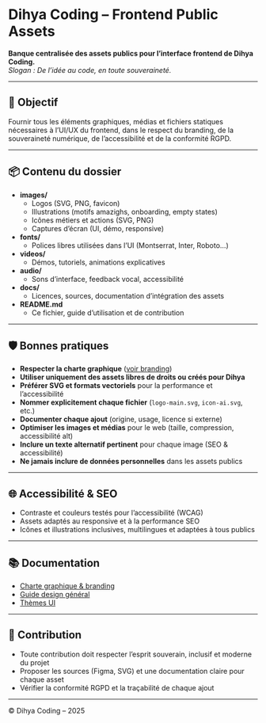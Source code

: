 # Dihya Coding – Frontend Public Assets

**Banque centralisée des assets publics pour l’interface frontend de Dihya Coding.**  
_Slogan : De l’idée au code, en toute souveraineté._

---

## 🎯 Objectif

Fournir tous les éléments graphiques, médias et fichiers statiques nécessaires à l’UI/UX du frontend, dans le respect du branding, de la souveraineté numérique, de l’accessibilité et de la conformité RGPD.

---

## 📦 Contenu du dossier

- **images/**  
  - Logos (SVG, PNG, favicon)
  - Illustrations (motifs amazighs, onboarding, empty states)
  - Icônes métiers et actions (SVG, PNG)
  - Captures d’écran (UI, démo, responsive)
- **fonts/**  
  - Polices libres utilisées dans l’UI (Montserrat, Inter, Roboto…)
- **videos/**  
  - Démos, tutoriels, animations explicatives
- **audio/**  
  - Sons d’interface, feedback vocal, accessibilité
- **docs/**  
  - Licences, sources, documentation d’intégration des assets
- **README.md**  
  - Ce fichier, guide d’utilisation et de contribution

---

## 🛡️ Bonnes pratiques

- **Respecter la charte graphique** ([voir branding](../../../branding/README.md))
- **Utiliser uniquement des assets libres de droits ou créés pour Dihya**
- **Préférer SVG et formats vectoriels** pour la performance et l’accessibilité
- **Nommer explicitement chaque fichier** (`logo-main.svg`, `icon-ai.svg`, etc.)
- **Documenter chaque ajout** (origine, usage, licence si externe)
- **Optimiser les images et médias** pour le web (taille, compression, accessibilité alt)
- **Inclure un texte alternatif pertinent** pour chaque image (SEO & accessibilité)
- **Ne jamais inclure de données personnelles** dans les assets publics

---

## 🌐 Accessibilité & SEO

- Contraste et couleurs testés pour l’accessibilité (WCAG)
- Assets adaptés au responsive et à la performance SEO
- Icônes et illustrations inclusives, multilingues et adaptées à tous publics

---

## 📚 Documentation

- [Charte graphique & branding](../../../branding/README.md)
- [Guide design général](../../../design/README.md)
- [Thèmes UI](../../src/branding/themes/README.md)

---

## 🤝 Contribution

- Toute contribution doit respecter l’esprit souverain, inclusif et moderne du projet
- Proposer les sources (Figma, SVG) et une documentation claire pour chaque asset
- Vérifier la conformité RGPD et la traçabilité de chaque ajout

---

© Dihya Coding – 2025